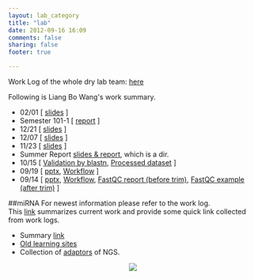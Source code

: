 ```yaml
---
layout: lab_category
title: "lab"
date: 2012-09-16 16:09
comments: false
sharing: false
footer: true

---
```

Work Log of the whole dry lab team: [here](https://docs.google.com/spreadsheet/ccc?key=0Aq56AmAMeOpPdHFLbjlQUTltZWlETVB2TnA4a1VrOWc&hl=en#gid=59)  

Following is Liang Bo Wang's work summary.

* 02/01 [ [slides](https://speakerdeck.com/ccwang002/01) ]
* Semester 101-1 [ [report](https://www.dropbox.com/s/bzzij5ng02516f9/report-100-1.pdf) ] 
* 12/21 [ [slides](/blog/2012/12/21/work-log-12-slash-21/) ]
* 12/07 [ [slides](/blog/2012/12/05/work-log-12-slash-5/) ]
* 11/23 [ [slides](/blog/2012/11/20/work-log-11-slash-20/) ]
* Summer Report [slides & report][summer-report], which is a dir.
* 10/15 [ [Validation by blastn][1015-1], [Processed dataset][1015-2] ]
* 09/19 [ [pptx][0919-1], [Workflow][0919-2] ]
* 09/14 [ [pptx][0914-1], [Workflow][0914-2], [FastQC report (before trim)][0914-3], [FastQC example (after trim)][0914-4] ]

[0914-1]: /lab/data/0914/0914.pptx 
[0914-2]: /lab/data/0914/workflow-0914.pdf
[0914-3]: /lab/data/0914/FastQC-before-trimming/fastqc_report.html
[0914-4]: http://www.liacs.nl/~yanju/data/fastqc/FASTQC/RU_012_TTCAGC_L008_R1.fastx.trim.90_fastqc/fastqc_report.html

[0919-1]: /lab/data/0919/0919.pptx 
[0919-2]: /lab/data/0919/workflow-0919.pdf
[1015-1]: http://liang.ntuphoto.tw/lab-data/1015-result/unassign/blastn_result2.html
[1015-2]: http://liang.ntuphoto.tw/lab-data/1015-result/
[summer-report]: http://liang.ntuphoto.tw/lab-data/Report/


##miRNA
For newest information please refer to the work log.  
This [link][summary] summarizes current work and provide some quick link collected from work logs.  

* Summary [link][summary]
* [Old learning sites](/lab/miRNA/old)  
* Collection of [adaptors] of NGS.

[adaptors]: /lab/data/Illumina_Adapters.txt
[summary]: /lab/mirna/

<center><img src="/images/macarthur.png"></center>
